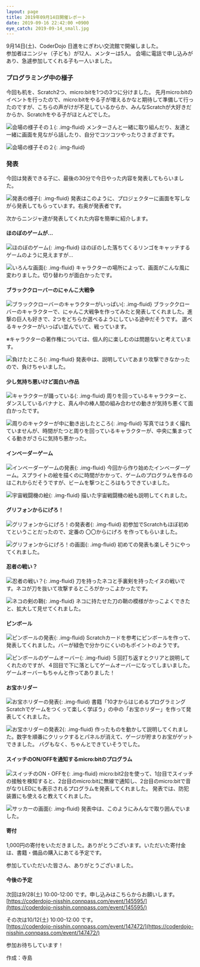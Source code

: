 ```yaml
---
layout: page
title: 2019年09月14日開催レポート
date: 2019-09-16 22:42:00 +0900
eye_catch: 2019-09-14_small.jpg
---
```

9月14日(土)、CoderDojo 日進をにぎわい交流館で開催しました。<br/>
参加者はニンジャ（子ども）が12人、メンターは5人。
会場に電話で申し込みがあり、急遽参加してくれる子も一人いました。

### プログラミング中の様子

今回も机を、Scratch2つ、micro:bitを1つの3つに分けました。
先月micro:bitのイベントを行ったので、micro:bitをやる子が増えるかなと期待して準備して行ったのですが、こちらの声がけが不足しているからか、みんなScratchが大好きだからか、Scratchをやる子がほとんどでした。

![会場の様子その１](/assets/img/2019-09-14_0-1.jpg){: .img-fluid}
メンターさんと一緒に取り組んだり、友達と一緒に画面を見ながら話したり、自分でコツコツやったりさまざまです。

![会場の様子その２](/assets/img/2019-09-14_0-2.jpg){: .img-fluid}


### 発表

今回は発表できる子に、最後の30分で今日やった内容を発表してもらいました。

![発表の様子](/assets/img/2019-09-14_0-3.jpg){: .img-fluid}
発表はこのように、プロジェクターに画面を写しながら発表してもらっています。右奥が発表者です。

次からニンジャ達が発表してくれた内容を簡単に紹介します。

#### ほのぼのゲームが...

![ほのぼのゲーム](/assets/img/2019-09-14_1-1.jpg){: .img-fluid}
ほのぼのした落ちてくるリンゴをキャッチするゲームのように見えますが...

![いろんな画面](/assets/img/2019-09-14_1-2.jpg){: .img-fluid}
キャラクターの場所によって、画面がこんな風に変わりました。切り替わりが面白かったです。

#### ブラッククローバーのにゃんこ大戦争

![ブラッククローバーのキャラクターがいっぱい](/assets/img/2019-09-14_2-1.jpg){: .img-fluid}
ブラッククローバーのキャラクターで、にゃんこ大戦争を作ってみたと発表してくれました。進撃の巨人も好きで、2つをどちらか選べるようにしている途中だそうです。
選べるキャクターがいっぱい並んでいて、戦っています。

※キャラクターの著作権については、個人的に楽しむのは問題ないと考えています。

![負けたところ](/assets/img/2019-09-14_2-2.jpg){: .img-fluid}
発表中は、説明していてあまり攻撃できなかったので、負けちゃいました。

#### 少し気持ち悪いけど面白い作品
![キャラクターが踊っている](/assets/img/2019-09-14_3-1.jpg){: .img-fluid}
周りを回っているキャラクターと、ダンスしているバナナと、真ん中の棒人間の組み合わせの動きが気持ち悪くて面白かったです。

![周りのキャクターが中に動き出したところ](/assets/img/2019-09-14_3-2.jpg){: .img-fluid}
写真ではうまく撮れていませんが、時間がたつと周りを回っているキャラクターが、中央に集まってくる動きがさらに気持ち悪かった。

#### インベーダーゲーム

![インベーダーゲームの発表](/assets/img/2019-09-14_4-1.jpg){: .img-fluid}
今回から作り始めたインベーダーゲーム。スプライトの絵を描くのに時間がかかって、ゲームのプログラムを作るのはこれからだそうですが、ビームを撃つところはもうできていました。

![宇宙戦闘機の絵](/assets/img/2019-09-14_4-2.jpg){: .img-fluid}
描いた宇宙戦闘機の絵も説明してくれました。

#### グリフォンからにげろ！

![グリフォンからにげろ！の発表者](/assets/img/2019-09-14_5-1.jpg){: .img-fluid}
初参加でScratchもほぼ初めてということだったので、定番の 〇〇からにげろ を作ってもらいました。

![グリフォンからにげろ！の画面](/assets/img/2019-09-14_5-2.jpg){: .img-fluid}
初めての発表も楽しそうにやってくれました。

#### 忍者の戦い？

![忍者の戦い？](/assets/img/2019-09-14_6-1.jpg){: .img-fluid}
刀を持ったネコと手裏剣を持ったイヌの戦いです。ネコが刀を抜いて攻撃するところがかっこよかったです。

![ネコの剣の鞘](/assets/img/2019-09-14_6-2.jpg){: .img-fluid}
ネコに持たせた刀の鞘の模様がかっこよくできたと、拡大して見せてくれました。

#### ピンボール

![ピンボールの発表](/assets/img/2019-09-14_7-1.jpg){: .img-fluid}
Scratchカードを参考にピンボールを作って、発表してくれました。バーが緑色で分かりにくいのもポイントのようです。

![ピンボールのゲームオーバー](/assets/img/2019-09-14_7-2.jpg){: .img-fluid}
５回打ち返すとクリアと説明してくれたのですが、４回目で下に落としてゲームオーバーになってしまいました。ゲームオーバーもちゃんと作ってありました！

#### お宝ホリダー

![お宝ホリダーの発表](/assets/img/2019-09-14_8-1.jpg){: .img-fluid}
書籍「10才からはじめるプログラミング Scratchでゲームをつくって楽しく学ぼう」の中の「お宝ホリダー」を作って発表してくれました。

![お宝ホリダーの発表2](/assets/img/2019-09-14_8-2.jpg){: .img-fluid}
作ったものを動かして説明してくれました。数字を順番にクリックするとパネルが消えて、ゲージが貯まりお宝がゲットできました。
バグもなく、ちゃんとできていそうでした。

#### スイッチのON/OFFを通知するmicro:bitのプログラム

![スイッチのON・OFFを](/assets/img/2019-09-14_9-1.jpg){: .img-fluid}
micro:bit2台を使って、1台目でスイッチの接触を検知すると、2台目のmicro:bitに無線で通知し、2台目のmicro:bitで音がなりLEDにも表示されるプログラムを発表してくれました。
発表では、防犯装置にも使えると教えてくれました。

![サッカーの画面](/assets/img/2019-09-14_9-2.jpg){: .img-fluid}
発表中は、このようにみんなで取り囲んでいました。

#### 寄付

1,000円の寄付をいただきました。ありがとうございます。いただいた寄付金は、書籍・備品の購入にあてる予定です。

参加していただいた皆さん、ありがとうございました。

#### 今後の予定

次回は9/28(土) 10:00-12:00 です。申し込みはこちらからお願いします。<br />
[https://coderdojo-nisshin.connpass.com/event/145595/](https://coderdojo-nisshin.connpass.com/event/145595/)<br />

その次は10/12(土) 10:00-12:00 です。<br />
[https://coderdojo-nisshin.connpass.com/event/147472/](https://coderdojo-nisshin.connpass.com/event/147472/)<br />

参加お待ちしています！

作成：寺島

